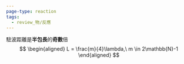 ```yaml
---
page-type: reaction
tags:
  - review_物/反應
---
```

駐波距離是**半包長**的**奇數**倍
$$
\begin{aligned}
L = \frac{m}{4}\lambda,\ m \in 2\mathbb{N}-1
\end{aligned}
$$